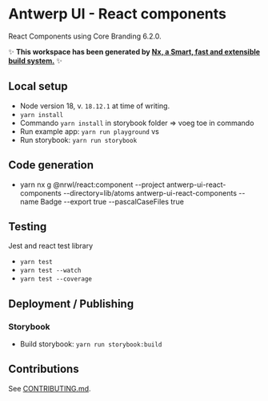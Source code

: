 # Antwerp UI - React components

React Components using Core Branding 6.2.0.

✨ **This workspace has been generated by [Nx, a Smart, fast and extensible build system.](https://nx.dev)** ✨

## Local setup

- Node version 18, v. `18.12.1` at time of writing.
- `yarn install`
- Commando `yarn install` in storybook folder => voeg toe in commando
- Run example app: `yarn run playground` vs
- Run storybook: `yarn run storybook`

## Code generation

- yarn nx g @nrwl/react:component --project antwerp-ui-react-components --directory=lib/atoms antwerp-ui-react-components --name Badge --export true --pascalCaseFiles true

## Testing

Jest and react test library

- `yarn test`
- `yarn test --watch`
- `yarn test --coverage`

## Deployment / Publishing

### Storybook

- Build storybook: `yarn run storybook:build`

## Contributions

See [CONTRIBUTING.md](CONTRIBUTING.md).
